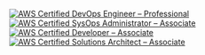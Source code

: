 <!--START_SECTION:badges-->
[![AWS Certified DevOps Engineer – Professional](https://images.credly.com/size/110x110/images/bd31ef42-d460-493e-8503-39592aaf0458/image.png)](http://www.credly.com/badges/e5fe9735-56c7-4c26-905f-0c3a82e302f7 "AWS Certified DevOps Engineer – Professional")
[![AWS Certified SysOps Administrator – Associate](https://images.credly.com/size/110x110/images/f0d3fbb9-bfa7-4017-9989-7bde8eaf42b1/image.png)](http://www.credly.com/badges/c29ef6cf-7705-4cc1-9390-1702ee6fa368 "AWS Certified SysOps Administrator – Associate")
[![AWS Certified Developer – Associate](https://images.credly.com/size/110x110/images/b9feab85-1a43-4f6c-99a5-631b88d5461b/image.png)](http://www.credly.com/badges/f6e9f63c-4dd4-4e62-ae28-6a6af34c9eee "AWS Certified Developer – Associate")
[![AWS Certified Solutions Architect – Associate](https://images.credly.com/size/110x110/images/0e284c3f-5164-4b21-8660-0d84737941bc/image.png)](http://www.credly.com/badges/d57ea8fd-d142-4c74-a4c1-428cefed1dfe "AWS Certified Solutions Architect – Associate")
<!--END_SECTION:badges-->

